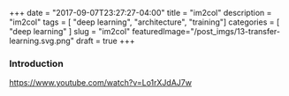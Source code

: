 +++
date        = "2017-09-07T23:27:27-04:00"
title       = "im2col"
description = "im2col"
tags        = [ "deep learning", "architecture", "training"]
categories  = [ "deep learning" ]
slug        = "im2col"
featuredImage="/post_imgs/13-transfer-learning.svg.png"
draft       = true
+++

### Introduction

https://www.youtube.com/watch?v=Lo1rXJdAJ7w
